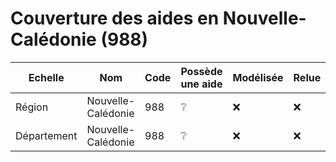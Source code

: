 # Couverture des aides en Nouvelle-Calédonie (988)


| Echelle | Nom | Code | Possède une aide | Modélisée | Relue |
| ------- | --- | ---- | ---------------- | --------- | ----- |
| Région | Nouvelle-Calédonie | 988 | ❔ | ❌ | ❌ |
| Département | Nouvelle-Calédonie | 988 | ❔ | ❌ | ❌ |
